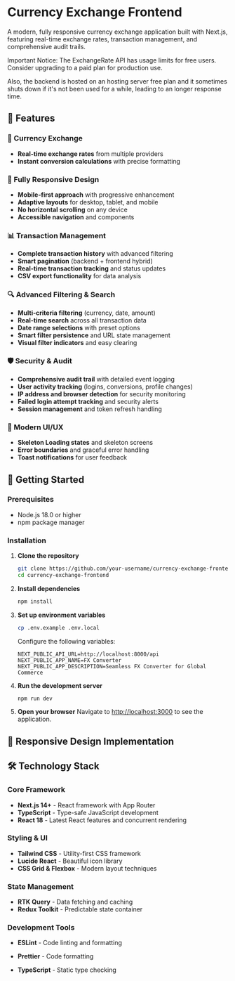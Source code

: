 # Currency Exchange Frontend

A modern, fully responsive currency exchange application built with Next.js, featuring real-time exchange rates, transaction management, and comprehensive audit trails.

Important Notice: The ExchangeRate API has usage limits for free users. Consider upgrading to a paid plan for production use.

Also, the backend is hosted on an hosting server free plan and it sometimes shuts down if it's not been used for a while, leading to an longer response time.

## 🌟 Features

### 💱 Currency Exchange

- **Real-time exchange rates** from multiple providers
- **Instant conversion calculations** with precise formatting

### 📱 Fully Responsive Design

- **Mobile-first approach** with progressive enhancement
- **Adaptive layouts** for desktop, tablet, and mobile
- **No horizontal scrolling** on any device
- **Accessible navigation** and components

### 📊 Transaction Management

- **Complete transaction history** with advanced filtering
- **Smart pagination** (backend + frontend hybrid)
- **Real-time transaction tracking** and status updates
- **CSV export functionality** for data analysis

### 🔍 Advanced Filtering & Search

- **Multi-criteria filtering** (currency, date, amount)
- **Real-time search** across all transaction data
- **Date range selections** with preset options
- **Smart filter persistence** and URL state management
- **Visual filter indicators** and easy clearing

### 🛡️ Security & Audit

- **Comprehensive audit trail** with detailed event logging
- **User activity tracking** (logins, conversions, profile changes)
- **IP address and browser detection** for security monitoring
- **Failed login attempt tracking** and security alerts
- **Session management** and token refresh handling

### 🎨 Modern UI/UX

- **Skeleton Loading states** and skeleton screens
- **Error boundaries** and graceful error handling
- **Toast notifications** for user feedback

## 🚀 Getting Started

### Prerequisites

- Node.js 18.0 or higher
- npm package manager

### Installation

1. **Clone the repository**

   ```bash
   git clone https://github.com/your-username/currency-exchange-frontend.git
   cd currency-exchange-frontend
   ```

2. **Install dependencies**

   ```bash
   npm install
   ```

3. **Set up environment variables**

   ```bash
   cp .env.example .env.local
   ```

   Configure the following variables:

   ```env
   NEXT_PUBLIC_API_URL=http://localhost:8000/api
   NEXT_PUBLIC_APP_NAME=FX Converter
   NEXT_PUBLIC_APP_DESCRIPTION=Seamless FX Converter for Global Commerce
   ```

4. **Run the development server**

   ```bash
   npm run dev
   ```

5. **Open your browser**
   Navigate to [http://localhost:3000](http://localhost:3000) to see the application.

## 📱 Responsive Design Implementation

## 🛠️ Technology Stack

### Core Framework

- **Next.js 14+** - React framework with App Router
- **TypeScript** - Type-safe JavaScript development
- **React 18** - Latest React features and concurrent rendering

### Styling & UI

- **Tailwind CSS** - Utility-first CSS framework
- **Lucide React** - Beautiful icon library
- **CSS Grid & Flexbox** - Modern layout techniques

### State Management

- **RTK Query** - Data fetching and caching
- **Redux Toolkit** - Predictable state container

### Development Tools

- **ESLint** - Code linting and formatting
- **Prettier** - Code formatting

- **TypeScript** - Static type checking
